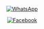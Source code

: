 <p align="center">

  <a aria-label="WhatsApp Supported Channel" href="https://whatsapp.com/channel/0029Vb6u6fp3bbV3yHFvDb3o" target="_blank">
    <img alt="WhatsApp" src="https://img.shields.io/badge/Join Channel-25D366?style=for-the-badge&logo=WhatsApp&logoColor=white" />
  </a>
  
<p align="center">

  <a aria-label="Facebook Supported Pages" href="https://www.facebook.com/profile.php?id=61573521170859 on" target="_blank">
    <img alt="Facebook" src="https://img.shields.io/badge/Subscribe-25D366?style=for-the-badge&logo=Facebook &logoColor=white" /
